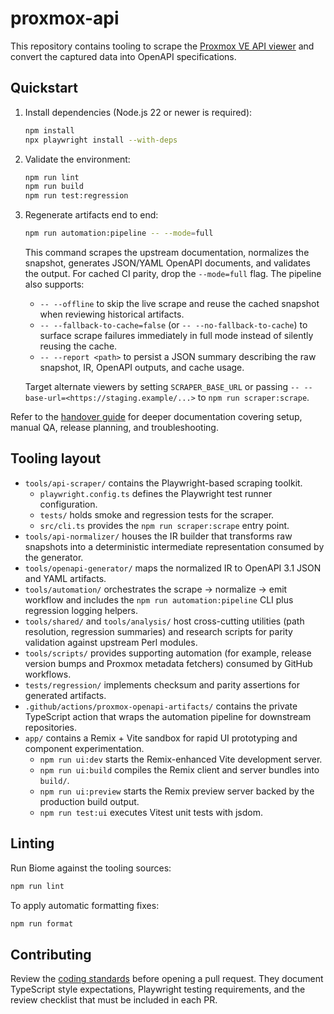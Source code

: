 # proxmox-api

This repository contains tooling to scrape the [Proxmox VE API viewer](https://pve.proxmox.com/pve-docs/api-viewer/) and convert the captured data into OpenAPI specifications.

## Quickstart

1. Install dependencies (Node.js 22 or newer is required):

   ```bash
   npm install
   npx playwright install --with-deps
   ```

2. Validate the environment:

   ```bash
   npm run lint
   npm run build
   npm run test:regression
   ```

3. Regenerate artifacts end to end:

   ```bash
   npm run automation:pipeline -- --mode=full
   ```

   This command scrapes the upstream documentation, normalizes the snapshot, generates JSON/YAML
   OpenAPI documents, and validates the output. For cached CI parity, drop the `--mode=full` flag.
   The pipeline also supports:

   - `-- --offline` to skip the live scrape and reuse the cached snapshot when reviewing historical
     artifacts.
   - `-- --fallback-to-cache=false` (or `-- --no-fallback-to-cache`) to surface scrape failures immediately in full mode instead of silently reusing the cache.
   - `-- --report <path>` to persist a JSON summary describing the raw snapshot, IR, OpenAPI outputs,
     and cache usage.

   Target alternate viewers by setting `SCRAPER_BASE_URL` or passing
   `-- --base-url=<https://staging.example/...>` to `npm run scraper:scrape`.

Refer to the [handover guide](docs/handover/README.md) for deeper documentation covering setup,
manual QA, release planning, and troubleshooting.

## Tooling layout

- `tools/api-scraper/` contains the Playwright-based scraping toolkit.
  - `playwright.config.ts` defines the Playwright test runner configuration.
  - `tests/` holds smoke and regression tests for the scraper.
  - `src/cli.ts` provides the `npm run scraper:scrape` entry point.
- `tools/api-normalizer/` houses the IR builder that transforms raw snapshots into a deterministic
  intermediate representation consumed by the generator.
- `tools/openapi-generator/` maps the normalized IR to OpenAPI 3.1 JSON and YAML artifacts.
- `tools/automation/` orchestrates the scrape → normalize → emit workflow and includes the
  `npm run automation:pipeline` CLI plus regression logging helpers.
- `tools/shared/` and `tools/analysis/` host cross-cutting utilities (path resolution, regression
  summaries) and research scripts for parity validation against upstream Perl modules.
- `tools/scripts/` provides supporting automation (for example, release version bumps and Proxmox
  metadata fetchers) consumed by GitHub workflows.
- `tests/regression/` implements checksum and parity assertions for generated artifacts.
- `.github/actions/proxmox-openapi-artifacts/` contains the private TypeScript action that wraps the
  automation pipeline for downstream repositories.
- `app/` contains a Remix + Vite sandbox for rapid UI prototyping and component experimentation.
  - `npm run ui:dev` starts the Remix-enhanced Vite development server.
  - `npm run ui:build` compiles the Remix client and server bundles into `build/`.
  - `npm run ui:preview` starts the Remix preview server backed by the production build output.
  - `npm run test:ui` executes Vitest unit tests with jsdom.

## Linting

Run Biome against the tooling sources:

```bash
npm run lint
```

To apply automatic formatting fixes:

```bash
npm run format
```

## Contributing

Review the [coding standards](docs/contributing/coding-standards.md) before opening a pull request.
They document TypeScript style expectations, Playwright testing requirements, and the review
checklist that must be included in each PR.
